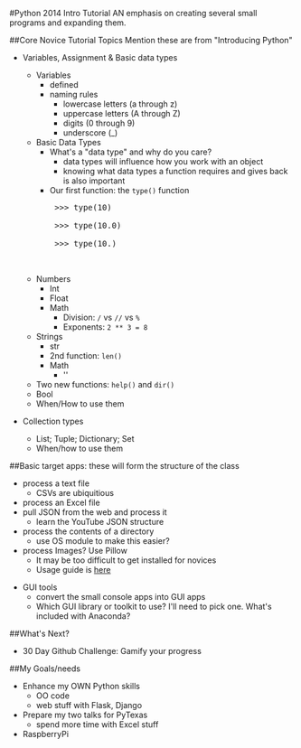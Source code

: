 #Python 2014 Intro Tutorial
AN emphasis on creating several small programs and expanding them.


##Core Novice Tutorial Topics
Mention these are from "Introducing Python"

-  Variables, Assignment & Basic data types
    +  Variables
        *  defined
        *  naming rules
            *  lowercase letters (a through z)
            *  uppercase letters (A through Z)
            *  digits (0 through 9)
            *  underscore (_)
    +  Basic Data Types
        *  What's a "data type" and why do you care?
            -  data types will influence how you work with an object
            -  knowing what data types a function requires and gives back is also important
        *  Our first function: the `type()` function
            <pre>
            >>> type(10)
            <type 'int'>
            >>> type(10.0)
            <type 'float'>
            >>> type(10.)
            <type 'float'>
            </pre>
    +  Numbers
        +   Int
        +   Float
        +   Math
            *   Division: `/` vs `//` vs `%`
            *   Exponents: `2 ** 3 = 8`
    +   Strings
        *   str
        *   2nd function: `len()`
        *   Math
            -   ''
    +   Two new functions: `help()` and `dir()`
    +   Bool
    +  When/How to use them

-  Collection types
    +  List; Tuple; Dictionary; Set
    +  When/how to use them


##Basic target apps: these will form the structure of the class
+  process a text file
    *  CSVs are ubiquitious
+  process an Excel file
+  pull JSON from the web and process it
    *  learn the YouTube JSON structure
+  process the contents of a directory
    *  use OS module to make this easier?
+  process Images? Use Pillow
    *  It may be too difficult to get installed for novices
    *  Usage guide is [here](https://pillow.readthedocs.org/en/latest/guides.html)
*  GUI tools
    -  convert the small console apps into GUI apps
    -  Which GUI library or toolkit to use? I'll need to pick one. What's included with Anaconda?

##What's Next?
-  30 Day Github Challenge: Gamify your progress

##My Goals/needs
-  Enhance my OWN Python skills
    +  OO code
    +  web stuff with Flask, Django
-  Prepare my two talks for PyTexas
    +  spend more time with Excel stuff
-  RaspberryPi
